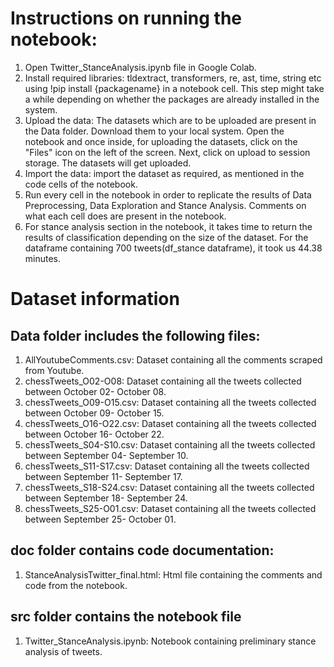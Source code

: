 # Instructions on running the notebook:

1) Open Twitter_StanceAnalysis.ipynb file in Google Colab.
2) Install required libraries: tldextract, transformers, re, ast, time, string etc using !pip install {packagename} in a notebook cell.
This step might take a while depending on whether the packages are already installed in the system.
3) Upload the data: The datasets which are to be uploaded are present in the Data folder. Download them to your local system.
Open the notebook and once inside, for uploading the datasets, click on the "Files" icon on the left of the screen. Next, click on upload to session storage.
The datasets will get uploaded.
3) Import the data: import the dataset as required, as mentioned in the code cells of the notebook. 
4) Run every cell in the notebook in order to replicate the results of Data Preprocessing, Data Exploration and Stance Analysis. 
Comments on what each cell does are present in the notebook.
5) For stance analysis section in the notebook, it takes time to return the results of classification depending on the size of the dataset.
For the dataframe containing 700 tweets(df_stance dataframe), it took us 44.38 minutes. 

# Dataset information
## Data folder includes the following files:
1) AllYoutubeComments.csv:
Dataset containing all the comments scraped from Youtube.
2) chessTweets_O02-O08:
Dataset containing all the tweets collected between October 02- October 08.
3) chessTweets_O09-O15.csv:
Dataset containing all the tweets collected between October 09- October 15.
4) chessTweets_O16-O22.csv:
Dataset containing all the tweets collected between October 16- October 22.
5) chessTweets_S04-S10.csv:
Dataset containing all the tweets collected between September 04- September 10.
6) chessTweets_S11-S17.csv:
Dataset containing all the tweets collected between September 11- September 17.
7) chessTweets_S18-S24.csv:
Dataset containing all the tweets collected between September 18- September 24.
8) chessTweets_S25-O01.csv:
Dataset containing all the tweets collected between September 25- October 01.

## doc folder contains code documentation:

1) StanceAnalysisTwitter_final.html:
Html file containing the comments and code from the notebook.

## src folder contains the notebook file

1) Twitter_StanceAnalysis.ipynb: 
Notebook containing preliminary stance analysis of tweets.


